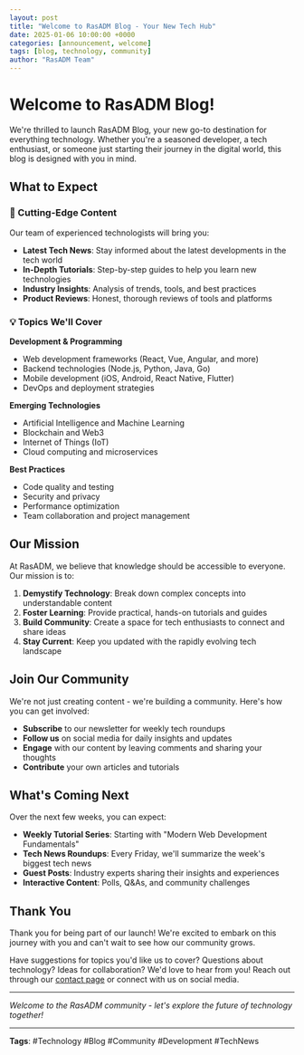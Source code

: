 ```yaml
---
layout: post
title: "Welcome to RasADM Blog - Your New Tech Hub"
date: 2025-01-06 10:00:00 +0000
categories: [announcement, welcome]
tags: [blog, technology, community]
author: "RasADM Team"
---
```


# Welcome to RasADM Blog!

We're thrilled to launch RasADM Blog, your new go-to destination for everything technology. Whether you're a seasoned developer, a tech enthusiast, or someone just starting their journey in the digital world, this blog is designed with you in mind.

## What to Expect

### 🚀 Cutting-Edge Content
Our team of experienced technologists will bring you:
- **Latest Tech News**: Stay informed about the latest developments in the tech world
- **In-Depth Tutorials**: Step-by-step guides to help you learn new technologies
- **Industry Insights**: Analysis of trends, tools, and best practices
- **Product Reviews**: Honest, thorough reviews of tools and platforms

### 💡 Topics We'll Cover

**Development & Programming**
- Web development frameworks (React, Vue, Angular, and more)
- Backend technologies (Node.js, Python, Java, Go)
- Mobile development (iOS, Android, React Native, Flutter)
- DevOps and deployment strategies

**Emerging Technologies**
- Artificial Intelligence and Machine Learning
- Blockchain and Web3
- Internet of Things (IoT)
- Cloud computing and microservices

**Best Practices**
- Code quality and testing
- Security and privacy
- Performance optimization
- Team collaboration and project management

## Our Mission

At RasADM, we believe that knowledge should be accessible to everyone. Our mission is to:

1. **Demystify Technology**: Break down complex concepts into understandable content
2. **Foster Learning**: Provide practical, hands-on tutorials and guides
3. **Build Community**: Create a space for tech enthusiasts to connect and share ideas
4. **Stay Current**: Keep you updated with the rapidly evolving tech landscape

## Join Our Community

We're not just creating content - we're building a community. Here's how you can get involved:

- **Subscribe** to our newsletter for weekly tech roundups
- **Follow us** on social media for daily insights and updates
- **Engage** with our content by leaving comments and sharing your thoughts
- **Contribute** your own articles and tutorials

## What's Coming Next

Over the next few weeks, you can expect:

- **Weekly Tutorial Series**: Starting with "Modern Web Development Fundamentals"
- **Tech News Roundups**: Every Friday, we'll summarize the week's biggest tech news
- **Guest Posts**: Industry experts sharing their insights and experiences
- **Interactive Content**: Polls, Q&As, and community challenges

## Thank You

Thank you for being part of our launch! We're excited to embark on this journey with you and can't wait to see how our community grows.

Have suggestions for topics you'd like us to cover? Questions about technology? Ideas for collaboration? We'd love to hear from you! Reach out through our [contact page](/contact/) or connect with us on social media.

---

*Welcome to the RasADM community - let's explore the future of technology together!*

---

**Tags**: #Technology #Blog #Community #Development #TechNews 